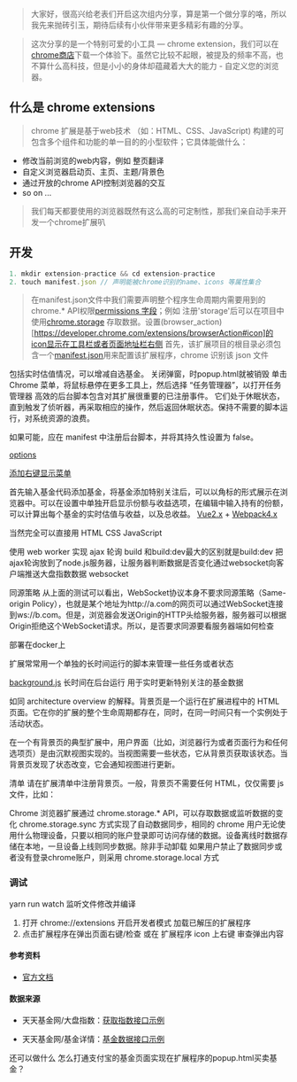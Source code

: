 > 大家好，很高兴给老表们开启这次组内分享，算是第一个做分享的咯，所以我先来抛砖引玉，期待后续有小伙伴带来更多精彩有趣的分享。

> 这次分享的是一个特别可爱的小工具 — chrome extension，我们可以在[chrome商店](https://chrome.google.com/webstore/category/extensions)下载一个体验下。虽然它比较不起眼，被提及的频率不高，也不算什么高科技，但是小小的身体却蕴藏着大大的能力 - 自定义您的浏览器。

## 什么是 chrome extensions

> chrome 扩展是基于web技术 （如：HTML、CSS、JavaScript) 构建的可包含多个组件和功能的单一目的的小型软件；它具体能做什么：
- 修改当前浏览的web内容，例如 整页翻译
- 自定义浏览器启动页、主页、主题/背景色
- 通过开放的chrome API控制浏览器的交互
- so on ...

> 我们每天都要使用的浏览器既然有这么高的可定制性，那我们亲自动手来开发一个chrome扩展叭

## 开发
``` javascript
1. mkdir extension-practice && cd extension-practice
2. touch manifest.json // 声明能被chrome识别的name、icons 等属性集合
```
> 在manifest.json文件中我们需要声明整个程序生命周期内需要用到的chrome.* API权限[permissions 字段](https://developer.chrome.com/extensions/declare_permissions)；例如 注册'storage'后可以在项目中使用[chrome.storage](https://developer.chrome.com/extensions/storage)
存取数据。设置(browser_action)[https://developer.chrome.com/extensions/browserAction#icon]的icon显示在工具栏或者页面地址栏右侧
首先，该扩展项目的根目录必须包含一个[manifest.json](https://developer.chrome.com/extensions/manifest)用来配置该扩展程序，chrome 识别该 json 文件

包括实时估值情况，可以增减自选基金。
关闭弹窗，时popup.html就被销毁
单击 Chrome 菜单，将鼠标悬停在更多工具上，然后选择 “任务管理器”，以打开任务管理器
高效的后台脚本包含对其扩展很重要的已注册事件。 它们处于休眠状态，直到触发了侦听器，再采取相应的操作，然后返回休眠状态。保持不需要的脚本运行，对系统资源的浪费。

如果可能，应在 manifest 中注册后台脚本，并将其持久性设置为 false。

[options](https://developer.chrome.com/extensions/options)

[添加右键显示菜单](https://developer.chrome.com/apps/contextMenus)

首先输入基金代码添加基金，将基金添加特别关注后，可以以角标的形式展示在浏览器中。可以在设置中单独开启显示份额与收益选项，在编辑中输入持有的份额，可以计算出每个基金的实时估值与收益，以及总收益。
[Vue2.x](https://cn.vuejs.org/v2/guide/instance.html) + [Webpack4.x](https://v4.webpack.js.org/concepts/plugins/)

当然完全可以直接用 HTML CSS JavaScript

使用 web worker 实现 ajax 轮询
build 和build:dev最大的区别就是build:dev 把ajax轮询放到了node.js服务器，让服务器判断数据是否变化通过websocket向客户端推送大盘指数数据
websocket

同源策略
从上面的测试可以看出，WebSocket协议本身不要求同源策略（Same-origin Policy），也就是某个地址为http://a.com的网页可以通过WebSocket连接到ws://b.com。但是，浏览器会发送Origin的HTTP头给服务器，服务器可以根据Origin拒绝这个WebSocket请求。所以，是否要求同源要看服务器端如何检查

部署在docker上

扩展常常用一个单独的长时间运行的脚本来管理一些任务或者状态

[background.js](https://developer.chrome.com/extensions/background_pages) 长时间在后台运行 用于实时更新特别关注的基金数据

如同 architecture overview 的解释。背景页是一个运行在扩展进程中的 HTML 页面。它在你的扩展的整个生命周期都存在，同时，在同一时间只有一个实例处于活动状态。

在一个有背景页的典型扩展中，用户界面（比如，浏览器行为或者页面行为和任何选项页）是由沉默视图实现的。当视图需要一些状态，它从背景页获取该状态。当背景页发现了状态改变，它会通知视图进行更新。

清单
请在扩展清单中注册背景页。一般，背景页不需要任何 HTML，仅仅需要 js 文件，比如：

Chrome 浏览器扩展通过 chrome.storage.\* API，可以存取数据或监听数据的变化
chrome.storage.sync 方式实现了自动数据同步，相同的 chrome 用户无论使用什么物理设备，只要以相同的账户登录即可访问存储的数据。设备离线时数据存储在本地，一旦设备上线则同步数据。除非手动卸载
如果用户禁止了数据同步或者没有登录chrome账户，则采用 chrome.storage.local 方式



### 调试

yarn run watch 监听文件修改并编译

1. 打开 chrome://extensions 开启开发者模式 加载已解压的扩展程序
2. 点击扩展程序在弹出页面右键/检查 或在 扩展程序 icon 上右键 审查弹出内容

#### 参考资料

- [官方文档](https://developer.chrome.com/extensions)

#### 数据来源

- 天天基金网/大盘指数：[获取指数接口示例](https://push2.eastmoney.com/api/qt/ulist.np/get?fltt=2&secids=1.000001,0.399001&invt=2&fields=f2,f3,f4,f6,f12,f14,f104,f105,f106&ut=267f9ad526dbe6b0262ab19316f5a25b&cb=jQuery183027144151760481683_1595495878685&_=1595495878944)

- 天天基金网/基金详情：[基金数据接口示例](http://fundgz.1234567.com.cn/js/519674.js?rt=1595495344238)

还可以做什么
怎么打通支付宝的基金页面实现在扩展程序的popup.html买卖基金？